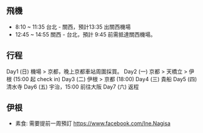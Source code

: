 ## 飛機
- 8:10 ~ 11:35 台北 - 關西，預計13:35 出關西機場
- 12:45 ~ 14:55 關西 - 台北，預計 9:45 前需抵達關西機場。


## 行程
Day1 (日) 機場 > 京都，晚上京都車站周圍採買。
Day2 (一) 京都 > 天橋立 > 伊根 (15:00 起 check in)
Day3 (二) 伊根 > 京都 (18:00)
Day4 (三) 貴船
Day5 (四) 清水寺
Day6 (五) 宇治，15:00 前往大阪
Day7 (六) 返程




## 伊根
- 素食: 需要提前一周預訂 https://www.facebook.com/Ine.Nagisa

